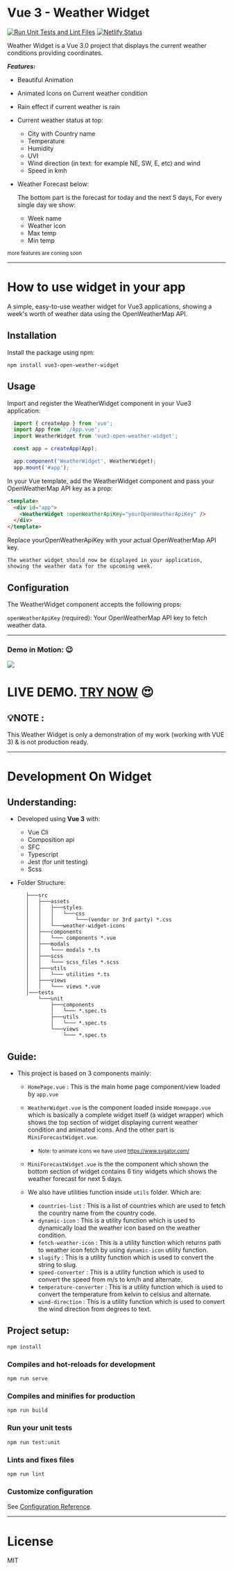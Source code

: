 # Vue 3 - Weather Widget

[![Run Unit Tests and Lint Files](https://github.com/ArslanAmeer/weather-widget/actions/workflows/tests.yml/badge.svg)](https://github.com/ArslanAmeer/weather-widget/actions/workflows/tests.yml) [![Netlify Status](https://api.netlify.com/api/v1/badges/f537ac6a-0cfc-4f26-9a6a-0dc4eacd294c/deploy-status)](https://app.netlify.com/sites/vue-weather-widget/deploys)

Weather Widget is a Vue 3.0 project that displays the current weather conditions providing coordinates.

**_Features:_**

- Beautiful Animation
- Animated Icons on Current weather condition
- Rain effect if current weather is rain

- Current weather status at top:

  - City with Country name
  - Temperature
  - Humidity
  - UVI
  - Wind direction (in text: for example NE, SW, E, etc) and wind
  - Speed in kmh

- Weather Forecast below:

  The bottom part is the forecast for today and the next 5 days, For every single day we show:

  - Week name
  - Weather icon
  - Max temp
  - Min temp

<small>more features are coming soon</small>

---

# How to use widget in your app

A simple, easy-to-use weather widget for Vue3 applications, showing a week's worth of weather data using the OpenWeatherMap API.

## Installation

Install the package using npm:
  ```console
  npm install vue3-open-weather-widget
  ```

## Usage

Import and register the WeatherWidget component in your Vue3 application:
```typescript
  import { createApp } from 'vue';
  import App from './App.vue';
  import WeatherWidget from 'vue3-open-weather-widget';

  const app = createApp(App);

  app.component('WeatherWidget', WeatherWidget);
  app.mount('#app');
```
In your Vue template, add the WeatherWidget component and pass your OpenWeatherMap API key as a prop:
```html
<template>
  <div id="app">
    <WeatherWidget :openWeatherApiKey="yourOpenWeatherApiKey" />
  </div>
</template>
```

Replace yourOpenWeatherApiKey with your actual OpenWeatherMap API key.

    The weather widget should now be displayed in your application, showing the weather data for the upcoming week.

## Configuration

The WeatherWidget component accepts the following props:

`openWeatherApiKey` (required): Your OpenWeatherMap API key to fetch weather data.

---

### Demo in Motion: 😉

![](demo.gif)

# **LIVE DEMO. [TRY NOW](https://vue-weather-widget.vercel.app/)** 😍

## 💡**NOTE :**

This Weather Widget is only a demonstration of my work (working with VUE 3) & is not production ready.

---

# Development On Widget

## Understanding:

- Developed using **Vue 3** with:

  - Vue Cli
  - Composition api
  - SFC
  - Typescript
  - Jest (for unit testing)
  - Scss

- Folder Structure:

```console
      ├───src
      │   ├───assets
      │   │   ├───styles
      │   │   │   └───css
      │   │   │       └───(vendor or 3rd party) *.css
      │   │   └───weather-widget-icons
      │   ├───components
      │   │   └─── components *.vue
      │   ├───modals
      │   │   └─── modals *.ts
      │   ├───scss
      │   │   └─── scss_files *.scss
      │   ├───utils
      │   │   └─── utilities *.ts
      │   ├───views
      │   │   └─── views *.vue
      │───tests
          └───unit
              ├───components
              │   └─── *.spec.ts
              ├───utils
              │   └─── *.spec.ts
              └───views
                  └─── *.spec.ts

```

## Guide:

- This project is based on 3 components mainly:

  - `HomePage.vue` : This is the main home page component/view loaded by `app.vue`
  - `WeatherWidget.vue` is the component loaded inside `Homepage.vue` which is basically a complete widget itself (a widget wrapper) which shows the top section of widget displaying current weather condition and animated icons. And the other part is `MiniForecastWidget.vue`.
    - <small>Note: to animate icons we have used https://www.svgator.com/</small>
  - `MiniForecastWidget.vue` is the the component which shown the bottom section of widget contains 6 tiny widgets which shows the weather forecast for next 5 days.

  - We also have utilities function inside `utils` folder. Which are:
    - `countries-list` : This is a list of countries which are used to fetch the country name from the country code.
    - `dynamic-icon` : This is a utility function which is used to dynamically load the weather icon based on the weather condition.
    - `fetch-weather-icon` : This is a utility function which returns path to weather icon fetch by using `dynamic-icon` utility function.
    - `slugify` : This is a utility function which is used to convert the string to slug.
    - `speed-converter` : This is a utility function which is used to convert the speed from m/s to km/h and alternate.
    - `temperature-converter` : This is a utility function which is used to convert the temperature from kelvin to celsius and alternate.
    - `wind-direction` : This is a utility function which is used to convert the wind direction from degrees to text.

## Project setup:

```
npm install
```

### Compiles and hot-reloads for development

```
npm run serve
```

### Compiles and minifies for production

```
npm run build
```

### Run your unit tests

```
npm run test:unit
```

### Lints and fixes files

```
npm run lint
```

### Customize configuration

See [Configuration Reference](https://cli.vuejs.org/config/).


---
# License

MIT